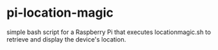 # pi-location-magic
 simple bash script for a Raspberry Pi that executes locationmagic.sh to retrieve and display the device's location.
